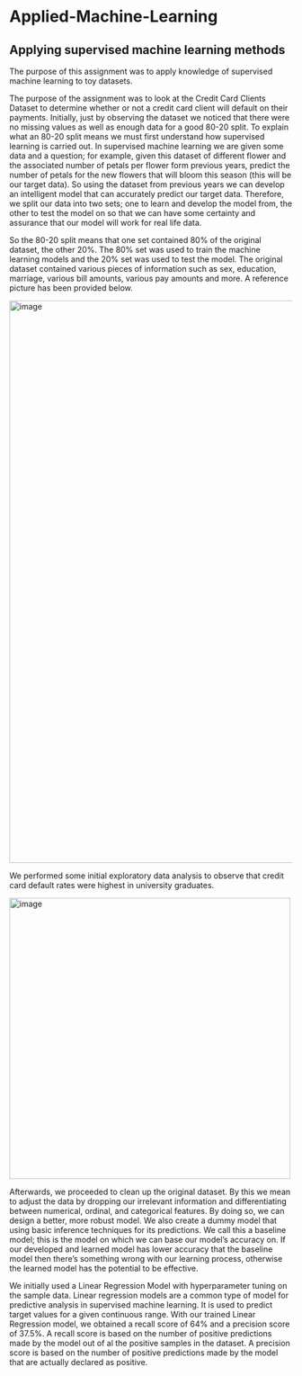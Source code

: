 # Applied-Machine-Learning
## Applying supervised machine learning methods

The purpose of this assignment was to apply knowledge of supervised machine learning to toy datasets. 

The purpose of the assignment was to look at the Credit Card Clients Dataset  to determine whether or not a credit card client will default on their payments. Initially, just by observing the dataset we noticed that there were no missing values as well as enough data for a good 80-20 split. To explain what an 80-20 split means we must first understand how supervised learning is carried out. In supervised machine learning we are given some data and a question; for example, given this dataset of different flower and the associated number of petals per flower form previous years, predict the number of petals for the new flowers that will bloom this season (this will be our target data). So using the dataset from previous years we can develop an intelligent model that can accurately predict our target data. Therefore, we split our data into two sets; one to learn and develop the model from, the other to test the model on so that we can have some certainty and assurance that our model will work for real life data. 

So the 80-20 split means that one set contained 80% of the original dataset, the other 20%. The 80% set was used to train the machine learning models and the 20% set was used to test the model. The original dataset contained various pieces of information such as sex, education, marriage, various bill amounts, various pay amounts and more. A reference picture has been provided below. 

<img width="1000" alt="image" src="https://user-images.githubusercontent.com/73089638/162645760-b256d747-e699-4c3e-9d9b-b06bcf9d4443.png">

We performed some initial exploratory data analysis to observe that credit card default rates were highest in university graduates.

<img width="500" alt="image" src="https://user-images.githubusercontent.com/73089638/162645723-06ce2374-fd13-4ce0-92cf-c01aff5ff808.png">


Afterwards, we proceeded to clean up the original dataset. By this we mean to adjust the data by dropping our irrelevant information and differentiating between numerical, ordinal, and categorical features. By doing so, we can design a better, more robust model. We also create a dummy model that using basic inference techniques for its predictions. We call this a baseline model; this is the model on which we can base our model’s accuracy on. If our developed and learned model has lower accuracy that the baseline model then there’s something wrong with our learning process, otherwise the learned model has the potential to be effective. 

We initially used a Linear Regression Model with hyperparameter tuning on the sample data. Linear regression models are a common type of model for predictive analysis in supervised machine learning. It is used to predict target values for a given continuous range. With our trained Linear Regression model, we obtained a recall score of 64% and a precision score of 37.5%. A recall score is based on the number of positive predictions made by the model out of al the positive samples in the dataset. A precision score is based on the number of positive predictions made by the model that are actually declared as positive. 

